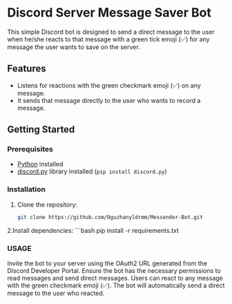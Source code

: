 # Discord Server Message Saver Bot

This simple Discord bot is designed to send a direct message to the user when he/she reacts to that message with a green tick emoji (✅) for any message the user wants to save on the server.

## Features

- Listens for reactions with the green checkmark emoji (✅) on any message.
- It sends that message directly to the user who wants to record a message.
## Getting Started

### Prerequisites

- [Python](https://www.python.org/) installed
- [discord.py](https://discordpy.readthedocs.io/) library installed (`pip install discord.py`)

### Installation

1. Clone the repository:

   ```bash
   git clone https://github.com/Oguzhanyldrmm/Messender-Bot.git

2.Install dependencies:
      ```bash
     pip install -r requirements.txt


### USAGE
Invite the bot to your server using the OAuth2 URL generated from the Discord Developer Portal.
Ensure the bot has the necessary permissions to read messages and send direct messages.
Users can react to any message with the green checkmark emoji (✅).
The bot will automatically send a direct message to the user who reacted.



